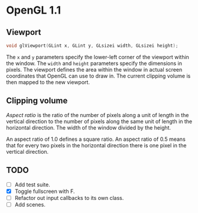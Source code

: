 # OpenGL 1.1

## Viewport

```c
void glViewport(GLint x, GLint y, GLsizei width, GLsizei height);
```

The `x` and `y` parameters specify the lower-left corner of the viewport within
the window. The `width` and `height` parameters specify the dimensions in 
pixels. The viewport defines the area within the window in actual screen 
coordinates that OpenGL can use to draw in. The current clipping volume is then
mapped to the new viewport.

## Clipping volume

_Aspect ratio_ is the ratio of the number of pixels along a unit of length in 
the vertical direction to the number of pixels along the same unit of length
in the horizontal direction. The width of the window divided by the height.

An aspect ratio of $1.0$ defines a square ratio. An aspect ratio of $0.5$ means 
that for every two pixels in the horizontal direction there is one pixel in the
vertical direction.

## TODO 

- [ ] Add test suite.
- [x] Toggle fullscreen with F.
- [ ] Refactor out input callbacks to its own class.
- [ ] Add scenes.